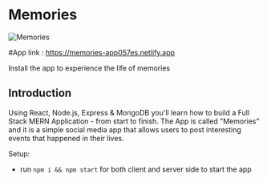 # Memories

![Memories](https://i.ibb.co/GCfZHL3/Screenshot-46.png)

#App link : https://memories-app057es.netlify.app 

Install the app to experience the life of memories

## Introduction

Using React, Node.js, Express & MongoDB you'll learn how to build a Full Stack MERN Application - from start to finish. The App is called "Memories" and it is a simple social media app that allows users to post interesting events that happened in their lives.

Setup:
- run ```npm i && npm start``` for both client and server side to start the app

